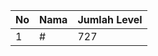 | No | Nama            | Jumlah Level |
|----|-----------------|--------------|
| 1  | #    |    727        |
